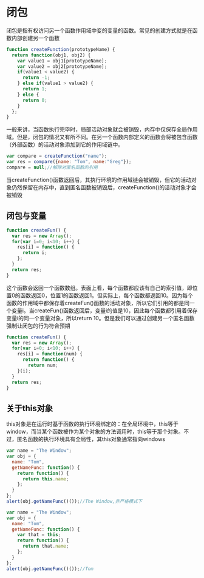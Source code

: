 # 闭包

闭包是指有权访问另一个函数作用域中变的变量的函数。常见的创建方式就是在函数内部创建另一个函数

```javascript
function createFunction(prototypeName) {
  return function(obj1, obj2) {
    var value1 = obj1[prototypeName];
    var value2 = obj2[prototypeName];
    if(value1 < value2) {
      return -1;
    } else if(value1 > value2) {
      return 1;
    } else {
      return 0;
    }
  };
}
```

一般来讲，当函数执行完毕时，局部活动对象就会被销毁，内存中仅保存全局作用域。但是，闭包的情况又有所不同。在另一个函数内部定义的函数会将被包含函数（外部函数）的活动对象添加到它的作用域链中。

```javascript
var compare = createFunction("name");
var res = compare({name: "Tom", name:"Greg"});
compare = null;//解除对匿名函数的引用
```

当createFunction()函数返回后，其执行环境的作用域链会被销毁，但它的活动对象仍然保留在内存中，直到匿名函数被销毁后，createFunction()的活动对象才会被销毁



## 闭包与变量

```javascript
function createFun() {
  var res = new Array();
  for(var i=0; i<10; i++) {
    res[i] = function() {
      return i;
    };
  }
  return res;
}
```

这个函数会返回一个函数数组。表面上看，每个函数都应该有自己的索引值，即位置0的函数返回0，位置1的函数返回1。但实际上，每个函数都返回10。因为每个函数的作用域中都保存着createFun()函数的活动对象，所以它们引用的都是同一个变量i。当createFun()函数返回后，变量i的值是10，因此每个函数都引用着保存变量i的同一个变量对象，所以return 10。但是我们可以通过创建另一个匿名函数强制让闭包的行为符合预期

```javascript
function createFun() {
  var res = new Array();
  for(var i=0; i<10; i++) {
    res[i] = function(num) {
      return function() {
        return num;
    }(i);
  }
  return res;
}
```



## 关于this对象

this对象是在运行时基于函数的执行环境绑定的：在全局环境中，this等于window，而当某个函数被作为某个对象的方法调用时，this等于那个对象。不过，匿名函数的执行环境具有全局性，其this对象通常指向windows

```javascript
var name = "The Window";
var obj = {
  name: "Tom",
  getNameFunc: function() {
    return function() {
      return this.name;
    };
  }
};
alert(obj.getNameFunc()());//The Window,非严格模式下
```

```javascript
var name = "The Window";
var obj = {
  name: "Tom",
  getNameFunc: function() {
    var that = this;
    return function() {
      return that.name;
    };
  }
};
alert(obj.getNameFunc()());//Tom
```
